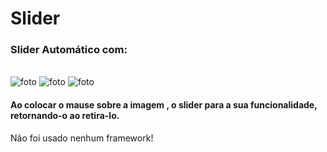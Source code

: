 # Slider

<h3>Slider Automático com:</h3><br> 
<img src="https://img.shields.io/badge/HTML5-E34F26?style=for-the-badge&logo=html5&logoColor=white" alt="foto"/>
<img src="https://img.shields.io/badge/CSS3-1572B6?style=for-the-badge&logo=css3&logoColor=white" alt="foto"/>
<img src="https://img.shields.io/badge/JavaScript-323330?style=for-the-badge&logo=javascript&logoColor=F7DF1E" alt="foto"/>

<h4>Ao colocar o mause sobre a imagem , o slider para a sua funcionalidade, retornando-o ao retira-lo.</h4>

<p>Não foi usado nenhum framework!</p>

